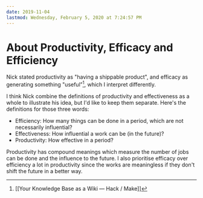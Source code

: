```yaml
---
date: 2019-11-04
lastmod: Wednesday, February 5, 2020 at 7:24:57 PM
---
```

# About Productivity, Efficacy and Efficiency

Nick stated productivity as "having a shippable product", and efficacy as generating something "useful”[^76833E2B968E], which I interpret differently.

I think Nick combine the definitions of productivity and effectiveness as a whole to illustrate his idea, but I'd like to keep them separate. Here's the definitions for those three words:

* Efficiency: How many things can be done in a period, which are not necessarily influential?
* Effectiveness: How influential a work can be (in the future)?
* Productivity: How effective in a period?

Productivity has compound meanings which measure the number of jobs can be done and the influence to the future. I also prioritise efficacy over efficiency a lot in productivity since the works are meaningless if they don't shift the future in a better way.


[^76833E2B968E]: [[Your Knowledge Base as a Wiki — Hack / Make]]
